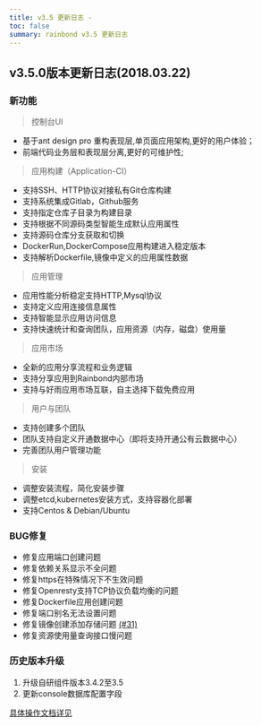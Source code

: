 ```yaml
---
title: v3.5 更新日志 - 
toc: false
summary: rainbond v3.5 更新日志
---
```


<div id="toc"></div>

## v3.5.0版本更新日志(2018.03.22)

### 新功能

> 控制台UI

* 基于ant design pro 重构表现层,单页面应用架构,更好的用户体验；
* 前端代码业务层和表现层分离,更好的可维护性;


> 应用构建（Application-CI）

* 支持SSH、HTTP协议对接私有Git仓库构建
* 支持系统集成Gitlab，Github服务
* 支持指定仓库子目录为构建目录
* 支持根据不同源码类型智能生成默认应用属性
* 支持源码仓库分支获取和切换
* DockerRun,DockerCompose应用构建进入稳定版本
* 支持解析Dockerfile,镜像中定义的应用属性数据

> 应用管理

* 应用性能分析稳定支持HTTP,Mysql协议
* 支持定义应用连接信息属性
* 支持智能显示应用访问信息
* 支持快速统计和查询团队，应用资源（内存，磁盘）使用量

> 应用市场

* 全新的应用分享流程和业务逻辑
* 支持分享应用到Rainbond内部市场
* 支持与好雨应用市场互联，自主选择下载免费应用

> 用户与团队

* 支持创建多个团队
* 团队支持自定义开通数据中心（即将支持开通公有云数据中心）
* 完善团队用户管理功能

> 安装

* 调整安装流程，简化安装步骤
* 调整etcd,kubernetes安装方式，支持容器化部署
* 支持Centos & Debian/Ubuntu

### BUG修复

* 修复应用端口创建问题
* 修复依赖关系显示不全问题
* 修复https在特殊情况下不生效问题
* 修复Openresty支持TCP协议负载均衡的问题
* 修复Dockerfile应用创建问题
* 修复端口别名无法设置问题
* 修复镜像创建添加存储问题 [(#31)](https://github.com/goodrain/rainbond/issues/31)
* 修复资源使用量查询接口慢问题


### 历史版本升级

1. 升级自研组件版本3.4.2至3.5
2. 更新console数据库配置字段

[具体操作文档详见](/docs/dev/FAQs/install-maintenance-faqs.html#3-4-2-3-5)
